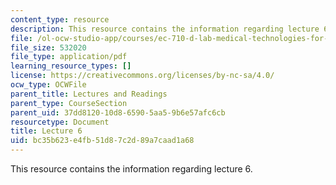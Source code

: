 ```yaml
---
content_type: resource
description: This resource contains the information regarding lecture 6.
file: /ol-ocw-studio-app/courses/ec-710-d-lab-medical-technologies-for-the-developing-world-spring-2010/bc35b623e4fb51d87c2d89a7caad1a68_MITEC_710S10_lecture6.pdf
file_size: 532020
file_type: application/pdf
learning_resource_types: []
license: https://creativecommons.org/licenses/by-nc-sa/4.0/
ocw_type: OCWFile
parent_title: Lectures and Readings
parent_type: CourseSection
parent_uid: 37dd8120-10d8-6590-5aa5-9b6e57afc6cb
resourcetype: Document
title: Lecture 6
uid: bc35b623-e4fb-51d8-7c2d-89a7caad1a68
---
```

This resource contains the information regarding lecture 6.